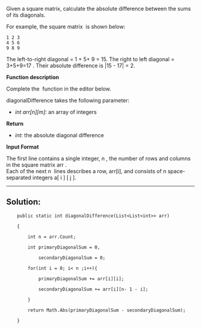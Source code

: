 Given a square matrix, calculate the absolute difference between the sums of its diagonals.

For example, the square matrix  is shown below:

```
1 2 3
4 5 6
9 8 9  
```

The left-to-right diagonal = 1 + 5+ 9 = 15. The right to left diagonal = 3+5+9=17 . Their absolute difference is |15 - 17| = 2.

**Function description**

Complete the  function in the editor below.

diagonalDifference takes the following parameter:

- _int arr[n][m]_: an array of integers

**Return**

- _int_: the absolute diagonal difference

**Input Format**

The first line contains a single integer, n , the number of rows and columns in the square matrix arr .  
Each of the next n  lines describes a row, arr[i], and consists of n space-separated integers a[ i ]  [ j ].

--- 
## **Solution:**

```
    public static int diagonalDifference(List<List<int>> arr)

    {

        int n = arr.Count;

        int primaryDiagonalSum = 0,

            secondaryDiagonalSum = 0;

        for(int i = 0; i< n ;i++){

            primaryDiagonalSum += arr[i][i];

            secondaryDiagonalSum += arr[i][n- 1 - i];

        }

        return Math.Abs(primaryDiagonalSum - secondaryDiagonalSum);

    }
```